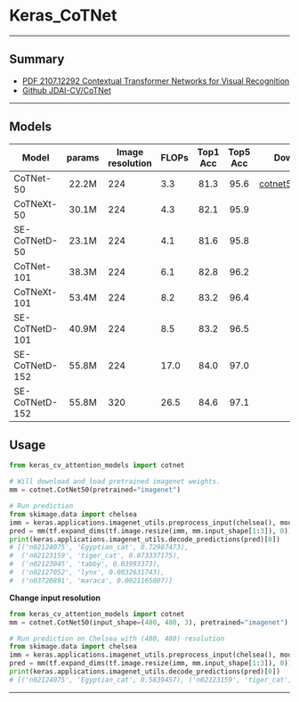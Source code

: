 # Keras_CoTNet
***

## Summary
  - [PDF 2107.12292 Contextual Transformer Networks for Visual Recognition](https://arxiv.org/pdf/2107.12292.pdf)
  - [Github JDAI-CV/CoTNet](https://github.com/JDAI-CV/CoTNet)
***

## Models
  | Model          | params | Image resolution | FLOPs | Top1 Acc | Top5 Acc | Download            |
  | -------------- |:------:| ---------------- | ----- |:--------:|:--------:| ------------------- |
  | CoTNet-50      | 22.2M  | 224              | 3.3   |   81.3   |   95.6   |[cotnet50_224.h5](https://github.com/leondgarse/keras_cv_attention_models/releases/download/cotnet/cotnet50_224.h5)  |
  | CoTNeXt-50     | 30.1M  | 224              | 4.3   |   82.1   |   95.9   |  |
  | SE-CoTNetD-50  | 23.1M  | 224              | 4.1   |   81.6   |   95.8   |  |
  | CoTNet-101     | 38.3M  | 224              | 6.1   |   82.8   |   96.2   |  |
  | CoTNeXt-101    | 53.4M  | 224              | 8.2   |   83.2   |   96.4   |  |
  | SE-CoTNetD-101 | 40.9M  | 224              | 8.5   |   83.2   |   96.5   |  |
  | SE-CoTNetD-152 | 55.8M  | 224              | 17.0  |   84.0   |   97.0   |  |
  | SE-CoTNetD-152 | 55.8M  | 320              | 26.5  |   84.6   |   97.1   |  |
## Usage
  ```py
  from keras_cv_attention_models import cotnet

  # Will download and load pretrained imagenet weights.
  mm = cotnet.CotNet50(pretrained="imagenet")

  # Run prediction
  from skimage.data import chelsea
  imm = keras.applications.imagenet_utils.preprocess_input(chelsea(), mode='torch') # Chelsea the cat
  pred = mm(tf.expand_dims(tf.image.resize(imm, mm.input_shape[1:3]), 0)).numpy()
  print(keras.applications.imagenet_utils.decode_predictions(pred)[0])
  # [('n02124075', 'Egyptian_cat', 0.72987473),
  #  ('n02123159', 'tiger_cat', 0.073337175),
  #  ('n02123045', 'tabby', 0.03993373),
  #  ('n02127052', 'lynx', 0.0032631743),
  #  ('n03720891', 'maraca', 0.0021165807)]
  ```
  **Change input resolution**
  ```py
  from keras_cv_attention_models import cotnet
  mm = cotnet.CotNet50(input_shape=(480, 480, 3), pretrained="imagenet")

  # Run prediction on Chelsea with (480, 480) resolution
  from skimage.data import chelsea
  imm = keras.applications.imagenet_utils.preprocess_input(chelsea(), mode='torch') # Chelsea the cat
  pred = mm(tf.expand_dims(tf.image.resize(imm, mm.input_shape[1:3]), 0)).numpy()
  print(keras.applications.imagenet_utils.decode_predictions(pred)[0])
  # [('n02124075', 'Egyptian_cat', 0.5839457), ('n02123159', 'tiger_cat', 0.15395148), ...]
  ```
***
